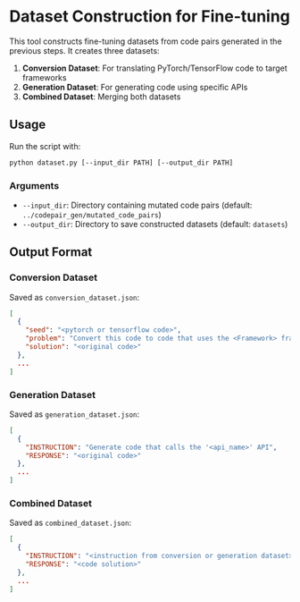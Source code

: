 # Dataset Construction for Fine-tuning

This tool constructs fine-tuning datasets from code pairs generated in the previous steps. It creates three datasets:

1. **Conversion Dataset**: For translating PyTorch/TensorFlow code to target frameworks
2. **Generation Dataset**: For generating code using specific APIs
3. **Combined Dataset**: Merging both datasets

## Usage

Run the script with:

```bash
python dataset.py [--input_dir PATH] [--output_dir PATH]
```

### Arguments

- `--input_dir`: Directory containing mutated code pairs (default: `../codepair_gen/mutated_code_pairs`)
- `--output_dir`: Directory to save constructed datasets (default: `datasets`)

## Output Format

### Conversion Dataset

Saved as `conversion_dataset.json`:

```json
[
  {
    "seed": "<pytorch or tensorflow code>",
    "problem": "Convert this code to code that uses the <Framework> framework",
    "solution": "<original code>"
  },
  ...
]
```

### Generation Dataset

Saved as `generation_dataset.json`:

```json
[
  {
    "INSTRUCTION": "Generate code that calls the '<api_name>' API",
    "RESPONSE": "<original code>"
  },
  ...
]
```

### Combined Dataset

Saved as `combined_dataset.json`:

```json
[
  {
    "INSTRUCTION": "<instruction from conversion or generation dataset>",
    "RESPONSE": "<code solution>"
  },
  ...
]
```
